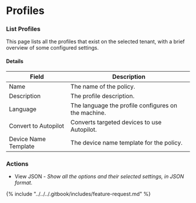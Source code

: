 # Profiles

### List Profiles

This page lists all the profiles that exist on the selected tenant, with a brief overview of some configured settings.

#### Details <a href="#listprofiles-details" id="listprofiles-details"></a>

| Field                | Description                                         |
| -------------------- | --------------------------------------------------- |
| Name                 | The name of the policy.                             |
| Description          | The profile description.                            |
| Language             | The language the profile configures on the machine. |
| Convert to Autopilot | Converts targeted devices to use Autopilot.         |
| Device Name Template | The device name template for the policy.            |

### Actions

* View JSON - _Show all the options and their selected settings, in JSON format._



{% include "../../../.gitbook/includes/feature-request.md" %}
